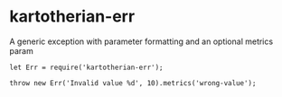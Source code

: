 # kartotherian-err
A generic exception with parameter formatting and an optional metrics param

```
let Err = require('kartotherian-err');

throw new Err('Invalid value %d', 10).metrics('wrong-value');
```
